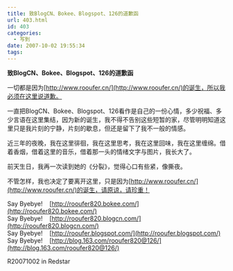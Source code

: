 ```yaml
---
title: 致BlogCN、Bokee、Blogspot、126的道歉函
url: 403.html
id: 403
categories:
  - 写到
date: 2007-10-02 19:55:34
tags:
---
```


**致BlogCN、Bokee、Blogspot、126的道歉函**

  
一切都是因为[http://www.rooufer.cn/](http://www.rooufer.cn/)的诞生，所以我必须在这里说道歉。  
  
一直把BlogCN、Bokee、Blogspot、126看作是自己的一份心情，多少祝福、多少言语在这里集结，因为新的诞生，我不得不告别这些短暂的家，尽管明明知道这里只是我片刻的宁静，片刻的歇息，但还是留下了我不一般的情感。  
  
近三年的夜晚，我在这里徘徊，我在这里思考，我在这里回味，我在这里缠绵。借着香烟，借着这里的音乐，借着那一头的情绪文字与图片，我长大了。  
  
前天生日，我再一次读到她的《分裂》，觉得心口有些紧，像撕夜。  
  
不管怎样，我也决定了要离开这里，只是因为[http://www.rooufer.cn/](http://www.rooufer.cn/)的诞生，请原谅，请珍重！  
  
Say Byebye!    [http://rooufer820.bokee.com/](http://rooufer820.bokee.com/)  
Say Byebye!    [http://rooufer820.blogcn.com/](http://rooufer820.blogcn.com/)  
Say Byebye!    [http://rooufer.blogspot.com/](http://rooufer.blogspot.com/)  
Say Byebye!    [http://blog.163.com/rooufer820@126/](http://blog.163.com/rooufer820@126/)  
  

R20071002 in Redstar
